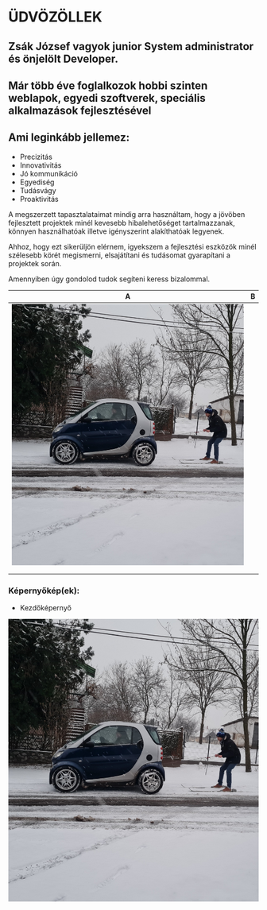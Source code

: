 # ÜDVÖZÖLLEK

## Zsák József vagyok junior System administrator és önjelölt Developer.

## Már több éve foglalkozok hobbi szinten weblapok, egyedi szoftverek, speciális alkalmazások fejlesztésével

## Ami leginkább jellemez:

* Precizitás
* Innovativitás
* Jó kommunikáció
* Egyediség
* Tudásvágy
* Proaktivitás

A megszerzett tapasztalataimat mindig arra használtam, hogy a jövöben fejlesztett projektek minél kevesebb hibalehetőséget tartalmazzanak, könnyen használhatóak illetve igényszerint alakíthatóak legyenek.

Ahhoz, hogy ezt sikerüljön elérnem, igyekszem a fejlesztési eszközök minél szélesebb körét megismerni, elsajátítani és tudásomat gyarapítani a projektek során.

Amennyiben úgy gondolod tudok segíteni keress bizalommal.


|  A | B  |
|---|---|
|<img src="https://github.com/l4kyxa/Profil/blob/main/Kepek/KEP00.jpg" alt=""/>|   |
|   |   |
|   |   |



### Képernyőkép(ek):
   * Kezdőképernyő 
<p align="center">
  <img src="https://github.com/l4kyxa/Profil/blob/main/Kepek/KEP00.jpg" alt=""/>
</p>




